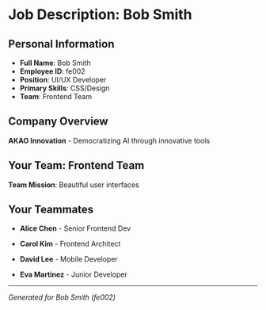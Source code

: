 # Job Description: Bob Smith

## Personal Information
- **Full Name**: Bob Smith
- **Employee ID**: fe002
- **Position**: UI/UX Developer
- **Primary Skills**: CSS/Design
- **Team**: Frontend Team

## Company Overview
**AKAO Innovation** - Democratizing AI through innovative tools

## Your Team: Frontend Team
**Team Mission**: Beautiful user interfaces


## Your Teammates

- **Alice Chen** - Senior Frontend Dev

- **Carol Kim** - Frontend Architect

- **David Lee** - Mobile Developer

- **Eva Martinez** - Junior Developer



---
*Generated for Bob Smith (fe002)*